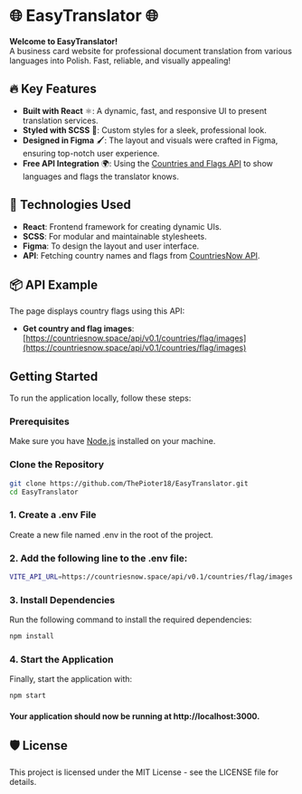 # 🌐 EasyTranslator 🌐

**Welcome to EasyTranslator!**  
A business card website for professional document translation from various languages into Polish. Fast, reliable, and visually appealing!

## 🔥 Key Features

- **Built with React** ⚛️: A dynamic, fast, and responsive UI to present translation services.
- **Styled with SCSS** 🎨: Custom styles for a sleek, professional look.
- **Designed in Figma** 🖌️: The layout and visuals were crafted in Figma, ensuring top-notch user experience.
- **Free API Integration** 🌍: Using the [Countries and Flags API](https://countriesnow.space/api/v0.1/countries/flag/images) to show languages and flags the translator knows.

## 🚀 Technologies Used

- **React**: Frontend framework for creating dynamic UIs.
- **SCSS**: For modular and maintainable stylesheets.
- **Figma**: To design the layout and user interface.
- **API**: Fetching country names and flags from [CountriesNow API](https://countriesnow.space).

## 📦 API Example

The page displays country flags using this API:

- **Get country and flag images**: [https://countriesnow.space/api/v0.1/countries/flag/images](https://countriesnow.space/api/v0.1/countries/flag/images)

## Getting Started

To run the application locally, follow these steps:

### Prerequisites

Make sure you have [Node.js](https://nodejs.org/) installed on your machine.

### Clone the Repository

```bash
git clone https://github.com/ThePioter18/EasyTranslator.git
cd EasyTranslator
```

### 1. Create a .env File
Create a new file named .env in the root of the project.

### 2. Add the following line to the .env file:

```bash
VITE_API_URL=https://countriesnow.space/api/v0.1/countries/flag/images
```

### 3. Install Dependencies
Run the following command to install the required dependencies:
```bash
npm install
```

### 4. Start the Application
Finally, start the application with:
```bash
npm start
```
#### Your application should now be running at http://localhost:3000.


## 🛡 License

This project is licensed under the MIT License - see the LICENSE file for details.
